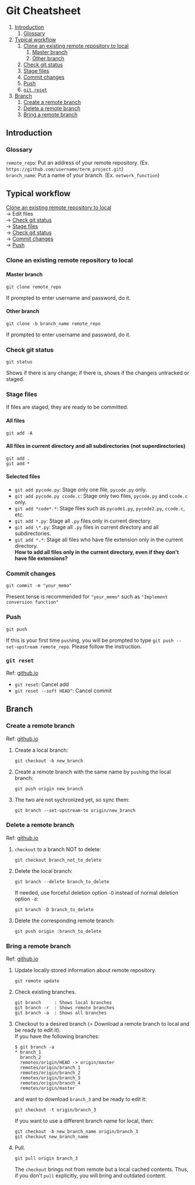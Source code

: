 # Git Cheatsheet
1. [Introduction](#introduction)
	1. [Glossary](#glossary)
1. [Typical workflow](#typical-workflow)
	1. [Clone an existing remote repository to local](#clone-an-existing-remote-repository-to-local)
		1. [Master branch](#master-branch)
		1. [Other branch](#other-branch)
	1. [Check git status](#check-git-status)
	1. [Stage files](#stage-files)
	1. [Commit changes](#commit-changes)
	1. [Push](#push)
	1. [`git reset`](#git-reset)
1. [Branch](#branch)
	1. [Create a remote branch](#create-a-remote-branch)
	1. [Delete a remote branch](#delete-a-remote-branch)
	1. [Bring a remote branch](#bring-a-remote-branch)

## Introduction

### Glossary
`remote_repo`: Put an address of your remote repository. (Ex. `https://github.com/username/term_project.git`)  
`branch_name`: Put a name of your branch. (Ex. `network_function`)  

## Typical workflow
[Clone an existing remote repository to local](#clone-an-existing-remote-repository-to-local)  
→ Edit files  
→ [Check git status](#check-git-status)  
→ [Stage files](#stage-files)  
→ [Check git status](#check-git-status)  
→ [Commit changes](#commit-changes)  
→ [Push](#push)

### Clone an existing remote repository to local
#### Master branch
```
git clone remote_repo
```
If prompted to enter username and password, do it.
#### Other branch
```
git clone -b branch_name remote_repo
```
If prompted to enter username and password, do it.

### Check git status
```
git status
```
Shows if there is any change; if there is, shows if the changeis untracked or staged.

### Stage files
If files are staged, they are ready to be committed.
#### All files
```
git add -A
```
#### All files in current directory and all subdirectories (not superdirectories)
```
git add .
git add *
```
#### Selected files
- `git add pycode.py`: Stage only one file, `pycode.py` only.  
- `git add pycode.py ccode.c`: Stage only two files, `pycode.py` and `ccode.c` only.  
- `git add *code*.*`: Stage files such as `pycode1.py`, `pycode2.py`, `ccode.c`, etc.
- `git add *.py`: Stage all `.py` files only in current directory.  
- `git add \*.py`: Stage all `.py` files in current directory and all subdirectories.   
- `git add *.*`: Stage all files who have file extension only in the current directory.  
**How to add all files only in the current directory, even if they don't have file extensions?**  

### Commit changes
```
git commit -m "your_memo"
```
Present tense is recommended for `"your_memo"` such as `"Implement conversion function"`

### Push
```
git push
```
If this is your first time `push`ing, you will be prompted to type `git push --set-upstream remote_repo`. Please follow the instruction.

### `git reset`
Ref: [github.io](https://gmlwjd9405.github.io/2018/05/25/git-add-cancle.html)
- `git reset`: Cancel add
- `git reset --soft HEAD^`: Cancel commit

## Branch

### Create a remote branch
Ref: [github.io](https://trustyoo86.github.io/git/2017/11/28/git-remote-branch-create.html)  
1. Create a local branch:
	```
	git checkout -b new_branch
	```
1. Create a remote branch with the same name by `push`ing the local branch:
	```
	git push origin new_branch
	```
1. The two are not sychronized yet, so sync them:
	```
	git branch --set-upstream-to origin/new_branch
	```

### Delete a remote branch
Ref: [github.io](https://trustyoo86.github.io/git/2017/11/28/git-remote-branch-create.html)  
1. `checkout` to a branch NOT to delete:
	```
	git checkout branch_not_to_delete
	```
1. Delete the local branch:
	```
	git branch --delete branch_to_delete
	```
	If needed, use forceful deletion option `-D` instead of normal deletion option `-d`:
	```
	git branch -D branch_to_delete
	```
1. Delete the corresponding remote branch:
	```
	git push origin :branch_to_delete
	```

### Bring a remote branch
Ref: [github.io](https://cjh5414.github.io/get-git-remote-branch/)
1. Update locally stored information about remote repository.
	```
	git remote update
	```
1. Check existing branches.
	```
	git branch     : Shows local branches
	git branch -r  : Shows remote branches
	git branch -a  : Shows all branches
	```
1. Checkout to a desired branch (= Download a remote branch to local and be ready to edit it).  
If you have the following branches:
	```
	$ git branch -a
	* branch_1
	  branch_2
	  remotes/origin/HEAD -> origin/master
	  remotes/origin/branch_1
	  remotes/origin/branch_2
	  remotes/origin/branch_3
	  remotes/origin/branch_4
	  remotes/origin/master
	```
	and want to download `branch_3` and be ready to edit it:
	```
	git checkout -t origin/branch_3
	```
	If you want to use a different branch name for local, then:
	```
	git checkout -b new_branch_name origin/branch_3
	git checkout new_branch_name
	```
1. Pull.
	```
	git pull origin branch_3
	```
	The `checkout` brings not from remote but a local cached contents. Thus, if you don't `pull` explicitly, you will bring and outdated content.
